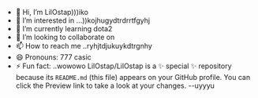 - 👋 Hi, I’m LilOstap)))iko
- 👀 I’m interested in ...))kojhugydtrdrrtfgyhj
- 🌱 I’m currently learning dota2
- 💞️ I’m looking to collaborate on 
- 📫 How to reach me ..ryhjtdjukuykdtrgnhy
- 😄 Pronouns: 777 casic
- ⚡ Fun fact: ..wowowo
LilOstap/LilOstap is a ✨ special ✨ repository because its `README.md` (this file) appears on your GitHub profile.
You can click the Preview link to take a look at your changes.
--uyyyu
